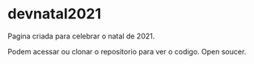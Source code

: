 # devnatal2021

Pagina criada para celebrar o natal de 2021.

Podem acessar ou clonar o repositorio para ver o codigo.
Open soucer.
